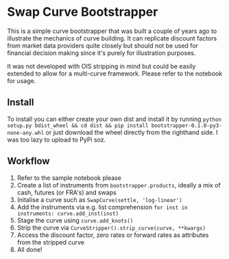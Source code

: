 # Swap Curve Bootstrapper

This is a simple curve bootstrapper that was built a couple of years ago to illustrate the mechanics of curve building. It can replicate discount factors from market data providers quite closely but should not be used for financial decision making since it's purely for illustration purposes.

It was not developed with OIS stripping in mind but could be easily extended to allow for a multi-curve framework. Please refer to the notebook for usage.

## Install
To install you can either create your own dist and install it by running `python setup.py bdist_wheel && cd dist && pip install bootstrapper-0.1.0-py3-none-any.whl` or just download the wheel directly from the righthand side. I was too lazy to upload to PyPi soz.


## Workflow
1. Refer to the sample notebook please
2. Create a list of instruments from `bootstrapper.products`, ideally a mix of cash, futures (or FRA's) and swaps
3. Initalise a curve such as `SwapCurve(settle, 'log-linear')`
4. Add the instruments via e.g. list comprehension `for inst in instruments: curve.add_inst(inst)`
5. Stage the curve using `curve.add_knots()`
6. Strip the curve via `CurveStripper().strip_curve(curve, **kwargs)`
7. Access the discount factor, zero rates or forward rates as attributes from the stripped curve
8. All done!